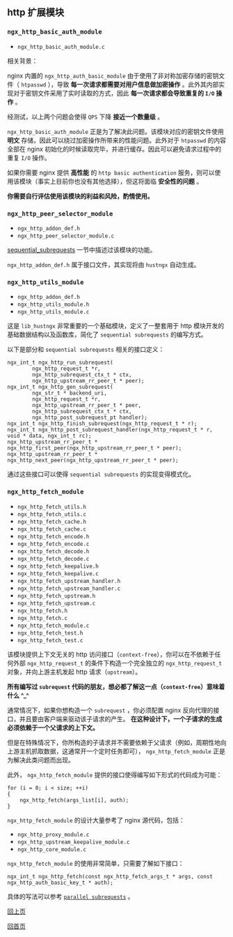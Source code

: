 http 扩展模块
--

### `ngx_http_basic_auth_module` ###
* `ngx_http_basic_auth_module.c`

相关背景：

nginx 内置的 `ngx_http_auth_basic_module` 由于使用了非对称加密存储的密钥文件（ `htpasswd` ），导致 **每一次请求都需要对用户信息做加密操作** 。此外其内部实现对于密钥文件采用了实时读取的方式，因此 **每一次请求都会导致重复的 `I/O` 操作** 。

经测试，以上两个问题会使得 `QPS` 下降 **接近一个数量级** 。

`ngx_http_basic_auth_module` 正是为了解决此问题。该模块对应的密钥文件使用 **明文** 存储，因此可以绕过加密操作所带来的性能问题。此外对于 `htpasswd` 的内容全部在 nginx 初始化的时候读取完毕，并进行缓存。因此可以避免请求过程中的重复 `I/O` 操作。

如果你需要 nginx 提供 **高性能** 的 `http basic authentication` 服务，则可以使用该模块（事实上目前你也没有其他选择），但这将面临 **安全性的问题** 。

**你需要自行评估使用该模块的利益和风险，酌情使用。**

### `ngx_http_peer_selector_module` ###
* `ngx_http_addon_def.h`
* `ngx_http_peer_selector_module.c`

[sequential_subrequests](../sequential_subrequests.md) 一节中描述过该模块的功能。

`ngx_http_addon_def.h` 属于接口文件，其实现将由 `hustngx` 自动生成。

### `ngx_http_utils_module` ###
* `ngx_http_addon_def.h`
* `ngx_http_utils_module.h`
* `ngx_http_utils_module.c`

这是 `lib_hustngx` 非常重要的一个基础模块，定义了一整套用于 http 模块开发的基础数据结构以及函数库，简化了 `sequential subrequests` 的编写方式。

以下是部分和 `sequential subrequests` 相关的接口定义：
	
	ngx_int_t ngx_http_run_subrequest(
	        ngx_http_request_t *r,
	        ngx_http_subrequest_ctx_t * ctx,
	        ngx_http_upstream_rr_peer_t * peer);
	ngx_int_t ngx_http_gen_subrequest(
	        ngx_str_t * backend_uri,
	        ngx_http_request_t *r,
	        ngx_http_upstream_rr_peer_t * peer,
	        ngx_http_subrequest_ctx_t * ctx,
	        ngx_http_post_subrequest_pt handler);
	ngx_int_t ngx_http_finish_subrequest(ngx_http_request_t * r);
	ngx_int_t ngx_http_post_subrequest_handler(ngx_http_request_t * r, void * data, ngx_int_t rc);	
	ngx_http_upstream_rr_peer_t * ngx_http_first_peer(ngx_http_upstream_rr_peer_t * peer);
	ngx_http_upstream_rr_peer_t * ngx_http_next_peer(ngx_http_upstream_rr_peer_t * peer);

通过这些接口可以使得 `sequential subrequests` 的实现变得模式化。

### `ngx_http_fetch_module` ###
* `ngx_http_fetch_utils.h`
* `ngx_http_fetch_utils.c`
* `ngx_http_fetch_cache.h`
* `ngx_http_fetch_cache.c`
* `ngx_http_fetch_encode.h`
* `ngx_http_fetch_encode.c`
* `ngx_http_fetch_decode.h`
* `ngx_http_fetch_decode.c`
* `ngx_http_fetch_keepalive.h`
* `ngx_http_fetch_keepalive.c`
* `ngx_http_fetch_upstream_handler.h`
* `ngx_http_fetch_upstream_handler.c`
* `ngx_http_fetch_upstream.h`
* `ngx_http_fetch_upstream.c`
* `ngx_http_fetch.h`
* `ngx_http_fetch.c`
* `ngx_http_fetch_module.c`
* `ngx_http_fetch_test.h`
* `ngx_http_fetch_test.c`

该模块提供上下文无关的 http 访问接口（`context-free`），你可以在不依赖于任何外部 `ngx_http_request_t` 的条件下构造一个完全独立的 `ngx_http_request_t` 对象，并向上游主机发起 http 请求（`upstream`）。

**所有编写过 `subrequest` 代码的朋友，想必都了解这一点（`context-free`）意味着什么 ^_^**

通常情况下，如果你想构造一个 `subrequest` ，你必须配置 nginx 反向代理的接口，并且要由客户端来驱动该子请求的产生。 **在这种设计下，一个子请求的生成必须依赖于一个父请求的上下文。**

但是在特殊情况下，你所构造的子请求并不需要依赖于父请求（例如，周期性地向上游主机抓取数据，这通常开一个定时任务即可）， `ngx_http_fetch_module` 正是为解决此类问题而出现。

此外， `ngx_http_fetch_module` 提供的接口使得编写如下形式的代码成为可能：

    for (i = 0; i < size; ++i)
    {
        ngx_http_fetch(args_list[i], auth);
    }

`ngx_http_fetch_module` 的设计大量参考了 nginx 源代码，包括：

- `ngx_http_proxy_module.c`  
- `ngx_http_upstream_keepalive_module.c`
- `ngx_http_core_module.c`

`ngx_http_fetch_module` 的使用非常简单，只需要了解如下接口：

    ngx_int_t ngx_http_fetch(const ngx_http_fetch_args_t * args, const ngx_http_auth_basic_key_t * auth);

具体的写法可以参考 [`parallel subrequests`](../parallel_subrequests.md) 。

[回上页](../lib_hustngx.md)

[回首页](../../index.md)